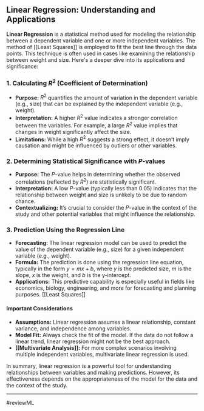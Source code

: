 ## Linear Regression: Understanding and Applications

**Linear Regression** is a statistical method used for modeling the relationship between a dependent variable and one or more independent variables. The method of [[Least Squares]] is employed to fit the best line through the data points. This technique is often used in cases like examining the relationship between weight and size. Here's a deeper dive into its applications and significance:

### 1. Calculating $R^2$ (Coefficient of Determination)
- **Purpose:** $R^2$ quantifies the amount of variation in the dependent variable (e.g., size) that can be explained by the independent variable (e.g., weight).
- **Interpretation:** A higher $R^2$ value indicates a stronger correlation between the variables. For example, a large $R^2$ value implies that changes in weight significantly affect the size.
- **Limitations:** While a high $R^2$ suggests a strong effect, it doesn’t imply causation and might be influenced by outliers or other variables.

### 2. Determining Statistical Significance with $P$-values
- **Purpose:** The $P$-value helps in determining whether the observed correlations (reflected by $R^2$) are statistically significant.
- **Interpretation:** A low $P$-value (typically less than 0.05) indicates that the relationship between weight and size is unlikely to be due to random chance.
- **Contextualizing:** It’s crucial to consider the $P$-value in the context of the study and other potential variables that might influence the relationship.

### 3. Prediction Using the Regression Line
- **Forecasting:** The linear regression model can be used to predict the value of the dependent variable (e.g., size) for a given independent variable (e.g., weight).
- **Formula:** The prediction is done using the regression line equation, typically in the form $y = mx + b$, where $y$ is the predicted size, $m$ is the slope, $x$ is the weight, and $b$ is the y-intercept.
- **Applications:** This predictive capability is especially useful in fields like economics, biology, engineering, and more for forecasting and planning purposes.
[[Least Squares]]
#### Important Considerations
- **Assumptions:** Linear regression assumes a linear relationship, constant variance, and independence among variables.
- **Model Fit:** Always check the fit of the model. If the data do not follow a linear trend, linear regression might not be the best approach.
- **[[Multivariate Analysis]]:** For more complex scenarios involving multiple independent variables, multivariate linear regression is used.

In summary, linear regression is a powerful tool for understanding relationships between variables and making predictions. However, its effectiveness depends on the appropriateness of the model for the data and the context of the study.

---
#reviewML
